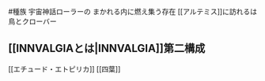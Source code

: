 #種族 
宇宙神話ローラーの
まかれる内に燃え集う存在
[[アルテミス]]に訪れるは鳥とクローバー
## [[INNVALGIAとは|INNVALGIA]]第二構成
[[エチュード・エトピリカ]]
[[四葉]]